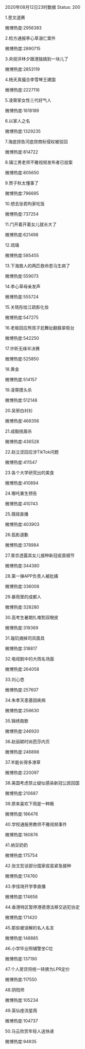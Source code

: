 2020年08月12日23时数据
Status: 200

1.思文退赛

微博热度:2956383

2.检方通报李心草溺亡案件

微博热度:2890715

3.央视评林夕跟港独搞到一块儿了

微博热度:2853119

4.杨天真撮合李雪琴王建国

微博热度:2227116

5.凌霄家女性三代好气人

微博热度:1618189

6.以家人之名

微博热度:1329235

7.海底捞告河底捞商标侵权被驳回

微博热度:814722

8.镇江男老师不雅视频发布者已投案

微博热度:805650

9.贺子秋太懂事了

微博热度:796695

10.想去张若昀家吃饭

微博热度:737254

11.门开着开着女儿就长大了

微博热度:621498

12.琉璃

微博热度:585455

13.下海救人的两匹救命恩马生病了

微博热度:559073

14.李心草母亲发声

微博热度:555724

15.关晓彤给江疏影化妆

微博热度:547275

16.老板回应熊孩子尬舞扯翻翡翠柜台

微博热度:542250

17.许昕无缘半决赛

微博热度:525850

18.黄金

微博热度:514157

19.凌霄摸头杀

微博热度:512148

20.吴邪白衬衫

微博热度:468356

21.成毅挑眉杀

微博热度:436528

22.赵立坚回应涉TikTok问题

微博热度:411547

23.各个大学研究出的美食

微博热度:410894

24.哪吒重生预告

微博热度:410743

25.薇娅直播

微博热度:403903

26.孤影道歉

微博热度:378984

27.普京透露其女儿接种新冠疫苗细节

微博热度:344380

28.第一弹APP负责人被批捕

微博热度:336008

29.暴雨里的成都人

微博热度:328280

30.高考生暑期扎堆割双眼皮

微博热度:319369

31.璇玑摘掉司凤面具

微博热度:318817

32.电视剧中的大雨名场面

微博热度:264058

33.刘心悠

微博热度:257607

34.朱孝天患基因疾病

微博热度:256630

35.锦绣南歌

微博热度:246920

36.赵丽颖时尚芭莎内页

微博热度:246898

37.羊能长得多潦草

微博热度:220097

38.美国考虑禁止疑似感染新冠公民回国

微博热度:210687

39.原来喜欢下雨是一种瘾

微博热度:186476

40.学校通报男教师不雅视频事件

微博热度:180876

41.纳豆奶奶

微博热度:175754

42.张文宏谈部分国家疫苗紧急接种

微博热度:174760

43.李佳琦开学季直播

微博热度:174656

44.香港特区暂停港德港法移交逃犯协定

微博热度:171420

45.那些被误解的名人名言

微博热度:148885

46.小学毕业照辅警坐C位

微博热度:137190

47.个人房贷将统一转换为LPR定价

微博热度:117550

48.阴阳师

微博热度:105234

49.英仙座流星雨

微博热度:104737

50.马云欣赏年轻人送快递

微博热度:94935

